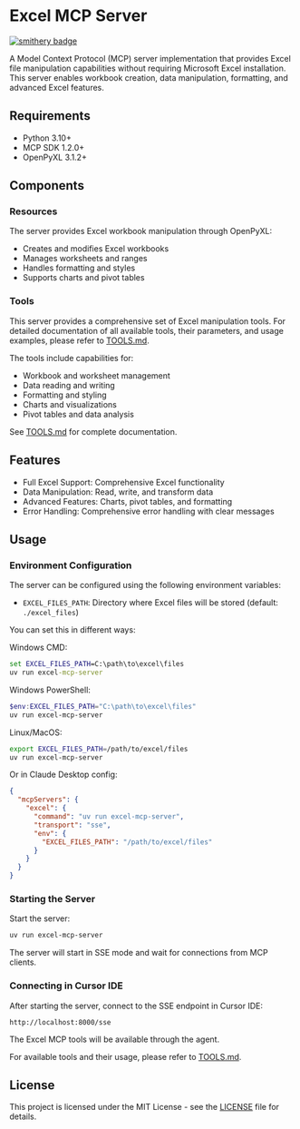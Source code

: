 # Excel MCP Server
[![smithery badge](https://smithery.ai/badge/@haris-musa/excel-mcp-server)](https://smithery.ai/server/@haris-musa/excel-mcp-server)

A Model Context Protocol (MCP) server implementation that provides Excel file manipulation capabilities without requiring Microsoft Excel installation. This server enables workbook creation, data manipulation, formatting, and advanced Excel features.

## Requirements

- Python 3.10+
- MCP SDK 1.2.0+
- OpenPyXL 3.1.2+

## Components

### Resources

The server provides Excel workbook manipulation through OpenPyXL:

- Creates and modifies Excel workbooks
- Manages worksheets and ranges
- Handles formatting and styles
- Supports charts and pivot tables

### Tools

This server provides a comprehensive set of Excel manipulation tools. For detailed documentation of all available tools, their parameters, and usage examples, please refer to [TOOLS.md](TOOLS.md).

The tools include capabilities for:

- Workbook and worksheet management
- Data reading and writing
- Formatting and styling
- Charts and visualizations
- Pivot tables and data analysis

See [TOOLS.md](TOOLS.md) for complete documentation.

## Features

- Full Excel Support: Comprehensive Excel functionality
- Data Manipulation: Read, write, and transform data
- Advanced Features: Charts, pivot tables, and formatting
- Error Handling: Comprehensive error handling with clear messages

## Usage

### Environment Configuration

The server can be configured using the following environment variables:

- `EXCEL_FILES_PATH`: Directory where Excel files will be stored (default: `./excel_files`)

You can set this in different ways:

Windows CMD:

```cmd
set EXCEL_FILES_PATH=C:\path\to\excel\files
uv run excel-mcp-server
```

Windows PowerShell:

```powershell
$env:EXCEL_FILES_PATH="C:\path\to\excel\files"
uv run excel-mcp-server
```

Linux/MacOS:

```bash
export EXCEL_FILES_PATH=/path/to/excel/files
uv run excel-mcp-server
```

Or in Claude Desktop config:

```json
{
  "mcpServers": {
    "excel": {
      "command": "uv run excel-mcp-server",
      "transport": "sse",
      "env": {
        "EXCEL_FILES_PATH": "/path/to/excel/files"
      }
    }
  }
}
```

### Starting the Server

Start the server:

```bash
uv run excel-mcp-server
```

The server will start in SSE mode and wait for connections from MCP clients.

### Connecting in Cursor IDE

After starting the server, connect to the SSE endpoint in Cursor IDE:

```
http://localhost:8000/sse
```

The Excel MCP tools will be available through the agent.

For available tools and their usage, please refer to [TOOLS.md](TOOLS.md).

## License

This project is licensed under the MIT License - see the [LICENSE](LICENSE) file for details.
